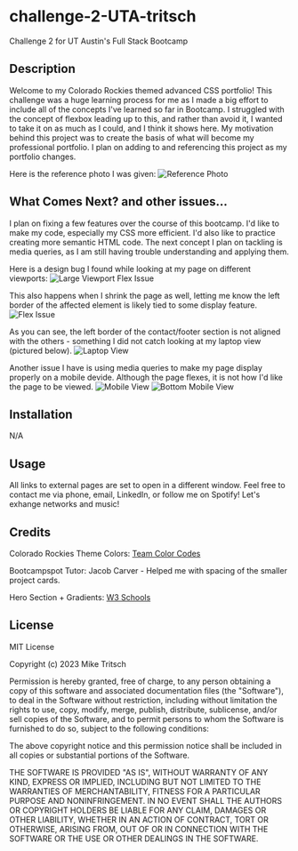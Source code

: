 # challenge-2-UTA-tritsch
Challenge 2 for UT Austin's Full Stack Bootcamp

## Description

Welcome to my Colorado Rockies themed advanced CSS portfolio! This challenge was a huge learning process for me as I made a big effort to include all of the concepts I've learned so far in Bootcamp. I struggled with the concept of flexbox leading up to this, and rather than avoid it, I wanted to take it on as much as I could, and I think it shows here. My motivation behind this project was to create the basis of what will become my professional portfolio. I plan on adding to and referencing this project as my portfolio changes.

Here is the reference photo I was given:
![Reference Photo](/assets/images/reference.png)


## What Comes Next? and other issues...

I plan on fixing a few features over the course of this bootcamp. I'd like to make my code, especially my CSS more efficient. I'd also like to practice creating more semantic HTML code.
The next concept I plan on tackling is media queries, as I am still having trouble understanding and applying them.

Here is a design bug I found while looking at my page on different viewports:
![Large Viewport Flex Issue](/assets/images/large-display-view.png)

This also happens when I shrink the page as well, letting me know the left border of the affected element is likely tied to some display feature.
![Flex Issue](/assets/images/small-flex.png)

As you can see, the left border of the contact/footer section is not aligned with the others - something I did not catch looking at my laptop view (pictured below).
![Laptop View](/assets/images/laptop-view.png)

Another issue I have is using media queries to make my page display properly on a mobile devide. Although the page flexes, it is not how I'd like the page to be viewed.
![Mobile View](/assets/images/mobile-view.png)
![Bottom Mobile View](/assets/images/mobile-view2.png)

## Installation

N/A


## Usage

All links to external pages are set to open in a different window.
Feel free to contact me via phone, email, LinkedIn, or follow me on Spotify! Let's exhange networks and music!

## Credits

Colorado Rockies Theme Colors: [Team Color Codes](https://teamcolorcodes.com/colorado-rockies-color-codes/)

Bootcampspot Tutor: Jacob Carver - Helped me with spacing of the smaller project cards.

Hero Section + Gradients: [W3 Schools](https://www.w3schools.com/howto/howto_css_hero_image.asp)


## License

MIT License

Copyright (c) 2023 Mike Tritsch

Permission is hereby granted, free of charge, to any person obtaining a copy
of this software and associated documentation files (the "Software"), to deal
in the Software without restriction, including without limitation the rights
to use, copy, modify, merge, publish, distribute, sublicense, and/or sell
copies of the Software, and to permit persons to whom the Software is
furnished to do so, subject to the following conditions:

The above copyright notice and this permission notice shall be included in all
copies or substantial portions of the Software.

THE SOFTWARE IS PROVIDED "AS IS", WITHOUT WARRANTY OF ANY KIND, EXPRESS OR
IMPLIED, INCLUDING BUT NOT LIMITED TO THE WARRANTIES OF MERCHANTABILITY,
FITNESS FOR A PARTICULAR PURPOSE AND NONINFRINGEMENT. IN NO EVENT SHALL THE
AUTHORS OR COPYRIGHT HOLDERS BE LIABLE FOR ANY CLAIM, DAMAGES OR OTHER
LIABILITY, WHETHER IN AN ACTION OF CONTRACT, TORT OR OTHERWISE, ARISING FROM,
OUT OF OR IN CONNECTION WITH THE SOFTWARE OR THE USE OR OTHER DEALINGS IN THE
SOFTWARE.
